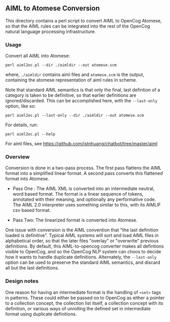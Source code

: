 AIML to Atomese Conversion
--------------------------
This directory contains a perl script to convert AIML to OpenCog
Atomese, so that the AIML rules can be integrated into the rest of
the OpenCog natural language processing infrastructure.


### Usage
Convert all AIML into Atomese:
```
perl aiml2oc.pl --dir ./aimldir --out atomese.scm
```
where, `./aimldir` contains aiml files and `atomese.scm` is the output,
containing the atomese representation of aiml rules in scheme.

Note that standard AIML semantics is that only the final, last defintion
of a category is taken to be definitive, so that earlier definitions are
ignored/discarded.  This can be accomplished here, with the
`--last-only` option, like so:
```
perl aiml2oc.pl --last-only --dir ./aimldir --out atomese.scm
```

For details, run:
```
perl aiml2oc.pl --help
```
For aiml files, see https://github.com/jstnhuang/chatbot/tree/master/aiml

### Overview
Conversion is done in a two-pass process.  The first pass flattens
the AIML format into a simplified linear format.  A second pass
converts this flattened format into Atomese.

* Pass One : The AIML XML is converted into an intermediate neutral,
  word based format. The format is a linear sequence of tokens,
  annotated with their meaning, and optionally any performative code.
  The AIML 2.0 interpreter uses something similar to this, with
  its AIMLIF csv based format.

* Pass Two: The linearized format is converted into Atomese.

One issue with conversion is the AIML convention that "the last
definition loaded is definitive".  Typical AIML systems will sort and
load AIML files in alphabetical order, so that the later files "overlay"
or "overwrite" previous definitions. By default, this AIML-to-opencog
converter makes all defintions visible to OpenCog, and so the OpenCog
NLP system can choos to decide how it wants to handle duplicate definitions.
Alternately, the `--last-only` option can be used to preserve the
standard AIML semantics, and discard all but the last definitions.

### Design notes
One reason for having an intermediate format is the handling of `<set>`
tags in patterns. These could either be passed on to OpenCog as either
a pointer to a collection concept, the collection list itself, a
collection concept with its definition, or various ways of unrolling
the defined set in intermediate format using duplicate definitions.
